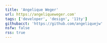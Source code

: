 ```yaml
---
title: 'Angelique Weger'
url: https://angeliqueweger.com'
tags: ['developer', 'design', '11ty']
githubacct: 'https://github.com/angeliquejw'
nsfw: false
rss: true
---
```

